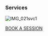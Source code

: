 
### Services

 ![IMG_021svc1](https://github.com/user-attachments/assets/e303af78-a633-46fd-9c29-d1416a85fb6c)

[BOOK A SESSION](https://www.linkedin.com/company/treadmill-consulting)


